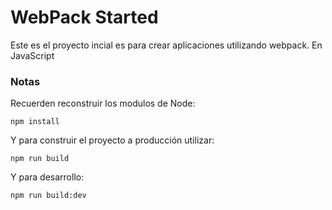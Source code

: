 # WebPack Started

Este es el proyecto incial es para crear aplicaciones utilizando webpack. En JavaScript

### Notas
Recuerden reconstruir los modulos de Node:
```
npm install
```
Y para construir el proyecto a producción utilizar: 
```
npm run build
```
Y para desarrollo: 
```
npm run build:dev
```
